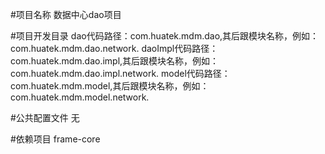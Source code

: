 #项目名称
数据中心dao项目

#项目开发目录
dao代码路径：com.huatek.mdm.dao,其后跟模块名称，例如：com.huatek.mdm.dao.network.
daoImpl代码路径：com.huatek.mdm.dao.impl,其后跟模块名称，例如：com.huatek.mdm.dao.impl.network.
model代码路径：com.huatek.mdm.model,其后跟模块名称，例如：com.huatek.mdm.model.network.

#公共配置文件
无


#依赖项目
frame-core